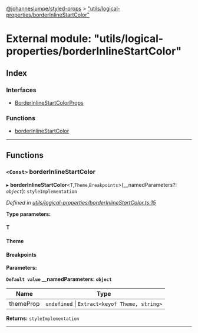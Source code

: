 [@johanneslumpe/styled-props](../README.md) > ["utils/logical-properties/borderInlineStartColor"](../modules/_utils_logical_properties_borderinlinestartcolor_.md)

# External module: "utils/logical-properties/borderInlineStartColor"

## Index

### Interfaces

* [BorderInlineStartColorProps](../interfaces/_utils_logical_properties_borderinlinestartcolor_.borderinlinestartcolorprops.md)

### Functions

* [borderInlineStartColor](_utils_logical_properties_borderinlinestartcolor_.md#borderinlinestartcolor)

---

## Functions

<a id="borderinlinestartcolor"></a>

### `<Const>` borderInlineStartColor

▸ **borderInlineStartColor**<`T`,`Theme`,`Breakpoints`>(__namedParameters?: *`object`*): `styleImplementation`

*Defined in [utils/logical-properties/borderInlineStartColor.ts:15](https://github.com/johanneslumpe/styled-props/blob/8e709f1/src/utils/logical-properties/borderInlineStartColor.ts#L15)*

**Type parameters:**

#### T 
#### Theme 
#### Breakpoints 
**Parameters:**

**`Default value` __namedParameters: `object`**

| Name | Type |
| ------ | ------ |
| themeProp | `undefined` \| `Extract<keyof Theme, string>` |

**Returns:** `styleImplementation`

___

